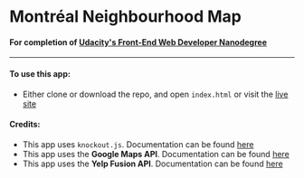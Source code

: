 # Montréal Neighbourhood Map
#### For completion of [Udacity's Front-End Web Developer Nanodegree](https://www.udacity.com/course/front-end-web-developer-nanodegree--nd001)

----
#### To use this app:
- Either clone or download the repo, and open `index.html` or visit the [live site](URL)


#### Credits:
- This app uses `knockout.js`. Documentation can be found [here](http://knockoutjs.com)
- This app uses the **Google Maps API**. Documentation can be found [here](https://developers.google.com/maps/documentation/)
- This app uses the **Yelp Fusion API**. Documentation can be found [here](https://www.yelp.com/developers/documentation/v3)
